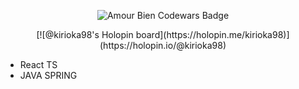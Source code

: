 <p align="center">
  <img src="https://www.codewars.com/users/AmourBien/badges/large" alt="Amour Bien Codewars Badge" />
</p>
<p align="center">
  [![@kirioka98's Holopin board](https://holopin.me/kirioka98)](https://holopin.io/@kirioka98)
</p>
<ul>
  <li> React TS </li>
  <li> JAVA SPRING </li>
</ul>
